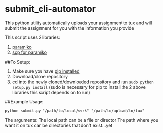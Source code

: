 # submit_cli-automator
This python utility automatically uploads your assignment to tux and will submit the assignment for you with the information you provide

This script uses 2 libraries:

1. [paramiko](http://www.paramiko.org/)
2. [scp for paramiko](https://github.com/jbardin/scp.py) 

##To Setup:
1. Make sure you have [pip installed](https://pip.pypa.io/en/latest/installing.html#install-pip)
2. Download/clone repository
3. cd into the newly cloned/downloaded repository and run `sudo python setup.py install` (sudo is necessary for pip to install the 2 above libraries this script depends on to run)

##Example Usage:

`python submit.py "/path/to/local/work" "/path/to/upload/to/tux"`

The arguments:
The local path can be a file or director
The path where you want it on tux can be directories that don't exist...yet




